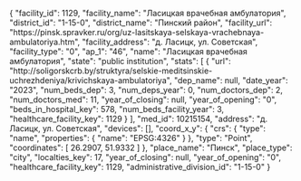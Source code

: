 {
    "facility_id": 1129,
    "facility_name": "Ласицкая врачебная амбулатория",
    "district_id": "1-15-0",
    "district_name": "Пинский район",
    "facility_url": "https:\/\/pinsk.spravker.ru\/org\/uz-lasitskaya-selskaya-vrachebnaya-ambulatoriya.htm",
    "facility_address": "д. Ласицк, ул. Советская",
    "facility_type": "0",
    "ap_1": "46",
    "name": "Ласицкая врачебная амбулатория",
    "state": "public institution",
    "stats": [
        {
            "url": "http:\/\/soligorskcrb.by\/struktyra\/selskie-meditsinskie-uchrezhdeniya\/krivichskaya-ambulatoriya",
            "dep_name": null,
            "date_year": "2023",
            "num_beds_dep": 3,
            "num_deps_year": 0,
            "num_doctors_dep": 2,
            "num_doctors_med": 11,
            "year_of_closing": null,
            "year_of_opening": "0",
            "beds_in_hospital_key": 578,
            "num_beds_facility_year": 3,
            "healthcare_facility_key": 1129
        }
    ],
    "med_id": 10215154,
    "address": "д. Ласицк, ул. Советская",
    "devices": [],
    "coord_x_y": {
        "crs": {
            "type": "name",
            "properties": {
                "name": "EPSG:4326"
            }
        },
        "type": "Point",
        "coordinates": [
            26.2907,
            51.9332
        ]
    },
    "place_name": "Пинск",
    "place_type": "city",
    "localties_key": 17,
    "year_of_closing": null,
    "year_of_opening": "0",
    "healthcare_facility_key": 1129,
    "administrative_division_id": "1-15-0"
}